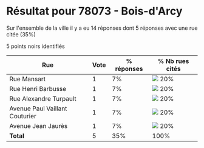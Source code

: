 # Résultat pour 78073 - Bois-d'Arcy

Sur l'ensemble de la ville il y a eu 14 réponses dont 5 réponses avec une rue citée (35%)

5 points noirs identifiés

| Rue | Vote | % réponses | % Nb rues cités|
|-----|------|------------|----------------|
| Rue Mansart | 1 | 7% | <img src="../../img/bar_20.gif" />&nbsp;20%|
| Rue Henri Barbusse | 1 | 7% | <img src="../../img/bar_20.gif" />&nbsp;20%|
| Rue Alexandre Turpault | 1 | 7% | <img src="../../img/bar_20.gif" />&nbsp;20%|
| Avenue Paul Vaillant Couturier | 1 | 7% | <img src="../../img/bar_20.gif" />&nbsp;20%|
| Avenue Jean Jaurès | 1 | 7% | <img src="../../img/bar_20.gif" />&nbsp;20%|
| **Total** | 5 | 35% | 100%|
